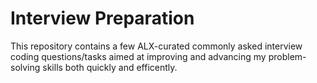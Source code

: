 # Interview Preparation
This repository contains a few ALX-curated commonly asked interview coding questions/tasks aimed at improving and advancing my problem-solving skills both quickly and efficently.

